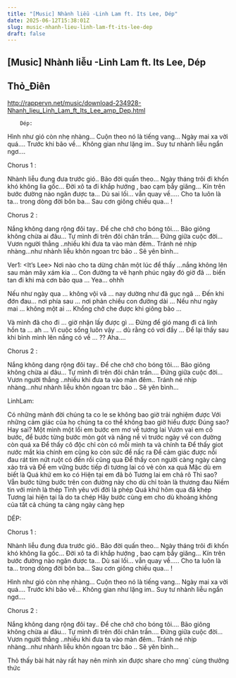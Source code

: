 ```yaml
---
title: "[Music] Nhành liễu -Linh Lam ft. Its Lee, Dép"
date: 2025-06-12T15:38:01Z
slug: music-nhanh-lieu-linh-lam-ft-its-lee-dep
draft: false
---
```


## [Music] Nhành liễu -Linh Lam ft. Its Lee, Dép

## Thỏ_Điên

http://rappervn.net/music/download-234928-Nhanh_lieu_Linh_Lam_ft_Its_Lee_amp_Dep.html
	
		
		Dép:
Hình như gió còn nhẹ nhàng…
Cuộn theo nó là tiếng vang…
Ngày mai xa vời quá….
Trước khi bão về... Không gian như lặng im..
Suy tư nhành liễu ngẩn ngơ....


Chorus 1 :

Nhành liễu đung đưa trước gió..
Bão đời quấn theo...
Ngày tháng trôi đi khốn khó không lìa gốc...
Đời xô ta đi khắp hướng , bao cạm bẫy giăng...
Kín trên bước đường nào ngăn được ta...
Dù sai lối... vẫn quay về.....
Cho ta luôn là ta... trong dòng đời bôn ba...
Sau cơn giông chiều qua... !


Chorus 2 :

Nắng không dang rộng đôi tay..
Để che chở cho bóng tôi....
Bão giông không chừa ai đâu...
Tự mình đi trên đôi chân trần....
Đứng giữa cuộc đời...
Vươn người thẳng ..nhiều khi đưa ta vào màn đêm..
Tránh né nhịp nhàng...như nhành liễu khôn ngoan trc bão ..
Sẽ yên bình...


Ver1: <It’s Lee>
Nơi nào cho ta dừng chân một lúc để thấy …nắng không lên sau màn mây xám kia …
Con đường ta vẽ hạnh phúc ngày đó giờ đã … biến tan đi khi mà cơn bão qua …
Yea… ohhh

Nếu như ngày qua … không vội vã … nay dường như đã gục ngã …
Đến khi đớn đau… nơi phía sau … nơi phản chiếu con đường dài …
Nếu như ngày mai … không một ai …
Khổng chở che được khi giông bão …

Và mình đã cho đi … giờ nhận lấy được gì …
Đừng để gió mang đi cả linh hồn ta … ah …
Vì cuộc sống luôn vậy … dù rằng có vơi đầy …
Để lại thấy sau khi bình mình lên nắng có về … ??
Aha….


Chorus 2 :

Nắng không dang rộng đôi tay..
Để che chở cho bóng tôi....
Bão giông không chừa ai đâu...
Tự mình đi trên đôi chân trần....
Đứng giữa cuộc đời...
Vươn người thẳng ..nhiều khi đưa ta vào màn đêm..
Tránh né nhịp nhàng...như nhành liễu khôn ngoan trc bão ..
Sẽ yên bình...


LinhLam:

Có những mảnh đời chúng ta co le se không bao giờ trải nghiệm được
Với những cảm giác của họ chúng ta co thể không bao giờ hiểu được
Đúng sao? Hay sai?
Một mình một lối em bước em mơ về tương lai
Vươn vai em cố bước, để bước từng bước mòn gót và nặng nề
vì trước ngày về con đường còn quá xa
Để thấy cô độc chỉ còn có mỗi mình ta và chính ta
Để thấy giot nước mắt kia chính em cũng ko còn sức để nấc ra
Để cảm giác được nỗi đau rát tim nứt ruột có đến rồi cũng qua
Để thấy con người càng ngày càng xảo trá và
Để em vững bước tiếp đi tương lai có vẻ còn xa quá
Mặc dù em biết là
Quá khứ em ko có
Hiện tại em đã bỏ
Tương lai em chả rõ
Thì sao?
Vẫn bước từng bước trên con đường này cho dù chỉ toàn là thương đau
Niềm tin với mình là thép
Tình yêu với đời là phép
Quá khứ hôm qua đã khép
Tương lai hiện tại là do ta chép
Hãy bước cùng em cho dù khoảng không của tất cả chúng ta càng ngày càng hẹp


DÉP:

Chorus 1 :

Nhành liễu đung đưa trước gió..
Bão đời quấn theo...
Ngày tháng trôi đi khốn khó không lìa gốc...
Đời xô ta đi khắp hướng , bao cạm bẫy giăng...
Kín trên bước đường nào ngăn được ta...
Dù sai lối... vẫn quay về.....
Cho ta luôn là ta... trong dòng đời bôn ba...
Sau cơn giông chiều qua... !


Hình như gió còn nhẹ nhàng…
Cuộn theo nó là tiếng vang…
Ngày mai xa vời quá….
Trước khi bão về... Không gian như lặng im..
Suy tư nhành liễu ngẩn ngơ....


Chorus 2 :

Nắng không dang rộng đôi tay..
Để che chở cho bóng tôi....
Bão giông không chừa ai đâu...
Tự mình đi trên đôi chân trần....
Đứng giữa cuộc đời...
Vươn người thẳng ..nhiều khi đưa ta vào màn đêm..
Tránh né nhịp nhàng...như nhành liễu khôn ngoan trc bão ..
Sẽ yên bình...
	
Thỏ thấy bài hát này rất hay nên mình xin được share cho mng` cùng thưởng thức